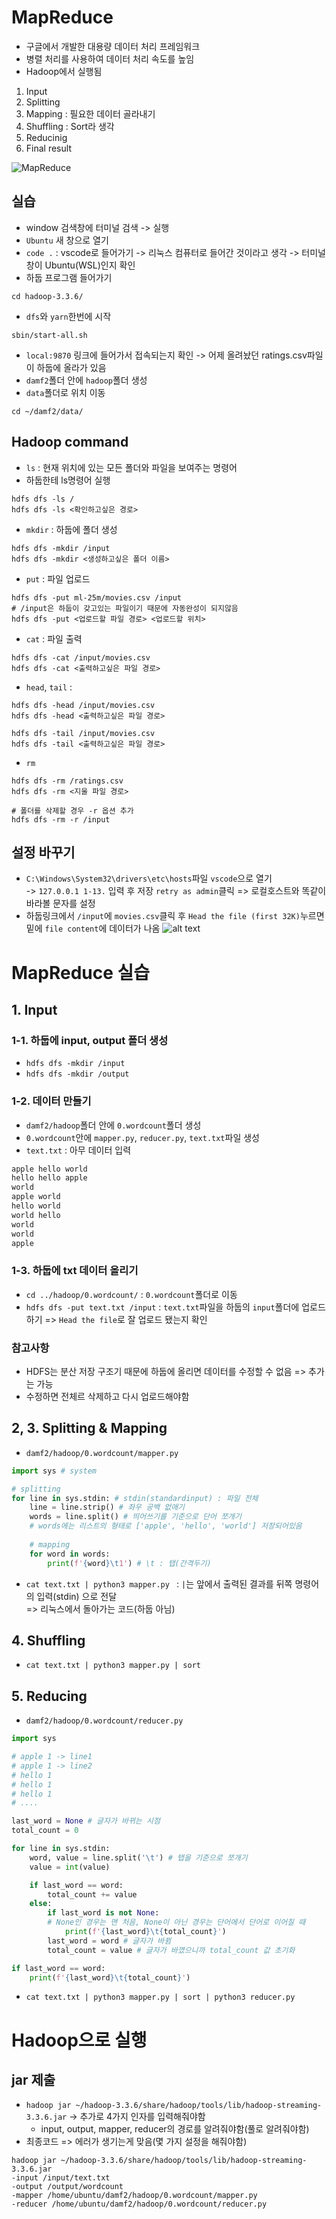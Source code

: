 # MapReduce
- 구글에서 개발한 대용량 데이터 처리 프레임워크
- 병렬 처리를 사용하여 데이터 처리 속도를 높임
- Hadoop에서 실행됨

1. Input
2. Splitting
3. Mapping : 필요한 데이터 골라내기
4. Shuffling : Sort라 생각
5. Reducinig
6. Final result

![MapReduce](/assets/mapreduce.png)


## 실습
- window 검색창에 터미널 검색 -> 실행
- `Ubuntu` 새 창으로 열기
- `code .` : vscode로 들어가기 -> 리눅스 컴퓨터로 들어간 것이라고 생각 -> 터미널창이 Ubuntu(WSL)인지 확인
- 하둡 프로그램 들어가기
```shell
cd hadoop-3.3.6/
```
- `dfs`와 `yarn`한번에 시작
```shell
sbin/start-all.sh 
```
- `local:9870` 링크에 들어가서 접속되는지 확인 -> 어제 올려놨던 ratings.csv파일이 하둡에 올라가 있음
- `damf2`폴더 안에 `hadoop`폴더 생성
- `data`폴더로 위치 이동
```shell
cd ~/damf2/data/
```

## Hadoop command
- `ls` : 현재 위치에 있는 모든 폴더와 파일을 보여주는 명령어
- 하둡한테 ls명령어 실행
```shell
hdfs dfs -ls /
hdfs dfs -ls <확인하고싶은 경로>
```
- `mkdir` : 하둡에 폴더 생성
```shell
hdfs dfs -mkdir /input
hdfs dfs -mkdir <생성하고싶은 폴더 이름>
```
- `put` : 파일 업로드
```shell
hdfs dfs -put ml-25m/movies.csv /input
# /input은 하둡이 갖고있는 파일이기 때문에 자동완성이 되지않음
hdfs dfs -put <업로드할 파일 경로> <업로드할 위치>
```
- `cat` : 파일 출력
```shell
hdfs dfs -cat /input/movies.csv
hdfs dfs -cat <출력하고싶은 파일 경로>
```
- `head`, `tail` : 
```shell
hdfs dfs -head /input/movies.csv
hdfs dfs -head <출력하고싶은 파일 경로>

hdfs dfs -tail /input/movies.csv
hdfs dfs -tail <출력하고싶은 파일 경로>
```
- `rm`
```shell
hdfs dfs -rm /ratings.csv
hdfs dfs -rm <지울 파일 경로>

# 폴더를 삭제할 경우 -r 옵션 추가
hdfs dfs -rm -r /input
```

## 설정 바꾸기
- `C:\Windows\System32\drivers\etc\hosts`파일 `vscode`으로 열기\
-> `127.0.0.1 1-13.` 입력 후 저장 `retry as admin`클릭 => 로컬호스트와 똑같이 바라볼 문자를 설정
- 하둡링크에서 `/input`에 `movies.csv`클릭 후 `Head the file (first 32K)`누르면 밑에 `file content`에 데이터가 나옴
![alt text](/assets/hadoop_host.png)


# MapReduce 실습
## 1. Input
### 1-1. 하둡에 input, output 폴더 생성
- `hdfs dfs -mkdir /input`
- `hdfs dfs -mkdir /output`

### 1-2. 데이터 만들기
- `damf2/hadoop`폴더 안에 `0.wordcount`폴더 생성
- `0.wordcount`안에 `mapper.py`, `reducer.py`, `text.txt`파일 생성
- `text.txt` : 아무 데이터 입력
```txt
apple hello world
hello hello apple
world
apple world
hello world
world hello
world
world
apple
```

### 1-3. 하둡에 txt 데이터 올리기
- `cd ../hadoop/0.wordcount/` : `0.wordcount`폴더로 이동
- `hdfs dfs -put text.txt /input` : `text.txt`파일을 하둡의 `input`폴더에 업로드하기 => `Head the file`로 잘 업로드 됐는지 확인

### 참고사항
- HDFS는 분산 저장 구조기 때문에 하둡에 올리면 데이터를 수정할 수 없음 => 추가는 가능
- 수정하면 전체르 삭제하고 다시 업로드해야함


## 2, 3. Splitting & Mapping
- `damf2/hadoop/0.wordcount/mapper.py`
```python
import sys # system

# splitting
for line in sys.stdin: # stdin(standardinput) : 파일 전체
    line = line.strip() # 좌우 공백 없애기
    words = line.split() # 띄어쓰기를 기준으로 단어 쪼개기
    # words에는 리스트의 형태로 ['apple', 'hello', 'world'] 저장되어있음
    
    # mapping
    for word in words:
        print(f'{word}\t1') # \t : 탭(간격두기)
```

- `cat text.txt | python3 mapper.py ` : `|`는 앞에서 출력된 결과를 뒤쪽 명령어의 입력(stdin) 으로 전달\
=> 리눅스에서 돌아가는 코드(하둡 아님)

## 4. Shuffling
- `cat text.txt | python3 mapper.py | sort`

## 5. Reducing
- `damf2/hadoop/0.wordcount/reducer.py`
```python
import sys

# apple 1 -> line1
# apple 1 -> line2
# hello 1
# hello 1
# hello 1
# ....

last_word = None # 글자가 바뀌는 시점
total_count = 0

for line in sys.stdin: 
    word, value = line.split('\t') # 탭을 기준으로 쪼개기
    value = int(value)

    if last_word == word:
        total_count += value
    else:
        if last_word is not None: 
        # None인 경우는 맨 처음, None이 아닌 경우는 단어에서 단어로 이어질 때
            print(f'{last_word}\t{total_count}')
        last_word = word # 글자가 바뀜
        total_count = value # 글자가 바꼈으니까 total_count 값 초기화

if last_word == word:
    print(f'{last_word}\t{total_count}')
```
- `cat text.txt | python3 mapper.py | sort | python3 reducer.py`

# Hadoop으로 실행
## jar 제출
- `hadoop jar ~/hadoop-3.3.6/share/hadoop/tools/lib/hadoop-streaming-3.3.6.jar` -> 추가로 4가지 인자를 입력해줘야함
    - input, output, mapper, reducer의 경로를 알려줘야함(풀로 알려줘야함)
- 최종코드 => 에러가 생기는게 맞음(몇 가지 설정을 해줘야함)
```shell
hadoop jar ~/hadoop-3.3.6/share/hadoop/tools/lib/hadoop-streaming-3.3.6.jar 
-input /input/text.txt 
-output /output/wordcount 
-mapper /home/ubuntu/damf2/hadoop/0.wordcount/mapper.py 
-reducer /home/ubuntu/damf2/hadoop/0.wordcount/reducer.py
```